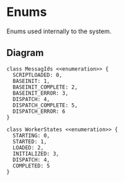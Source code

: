 

# Enums

Enums used internally to the system.

## Diagram

```plantuml
class MessagIds <<enumeration>> {
  SCRIPTLOADED: 0,
  BASEINIT: 1,
  BASEINIT_COMPLETE: 2,
  BASEINIT_ERROR: 3,
  DISPATCH: 4,
  DISPATCH_COMPLETE: 5,
  DISPATCH_ERROR: 6
}

class WorkerStates <<enumeration>> {
  STARTING: 0,
  STARTED: 1,
  LOADED: 2,
  INITIALIZED: 3,
  DISPATCH: 4,
  COMPLETED: 5
}

```
